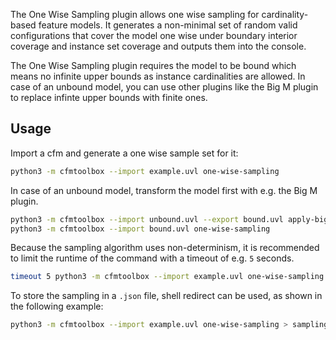 The One Wise Sampling plugin allows one wise sampling for cardinality-based feature models.
It generates a non-minimal set of random valid configurations that cover the model one wise under boundary interior coverage and instance set coverage and outputs them into the console.

The One Wise Sampling plugin requires the model to be bound which means no infinite upper bounds as instance cardinalities are allowed.
In case of an unbound model, you can use other plugins like the Big M plugin to replace infinte upper bounds with finite ones.

## Usage

Import a cfm and generate a one wise sample set for it:

```bash
python3 -m cfmtoolbox --import example.uvl one-wise-sampling
```

In case of an unbound model, transform the model first with e.g. the Big M plugin.

```bash
python3 -m cfmtoolbox --import unbound.uvl --export bound.uvl apply-big-m
python3 -m cfmtoolbox --import bound.uvl one-wise-sampling 
```

Because the sampling algorithm uses non-determinism, it is recommended to limit the runtime of the command with a timeout of e.g. `5` seconds.

```bash
timeout 5 python3 -m cfmtoolbox --import example.uvl one-wise-sampling
```

To store the sampling in a `.json` file, shell redirect can be used, as shown in the following example:

```bash
python3 -m cfmtoolbox --import example.uvl one-wise-sampling > sampling.json
```
